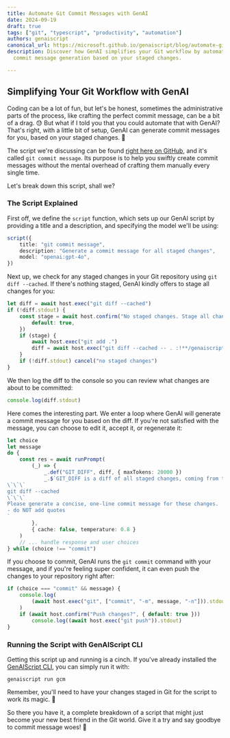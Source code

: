 ```yaml
---
title: Automate Git Commit Messages with GenAI
date: 2024-09-19
draft: true
tags: ["git", "typescript", "productivity", "automation"]
authors: genaiscript
canonical_url: https://microsoft.github.io/genaiscript/blog/automate-git-commit-messages-with-genai
description: Discover how GenAI simplifies your Git workflow by automating
  commit message generation based on your staged changes.

---
```


## Simplifying Your Git Workflow with GenAI

Coding can be a lot of fun, but let's be honest, sometimes the administrative parts of the process, like crafting the perfect commit message, can be a bit of a drag. 😓 But what if I told you that you could automate that with GenAI? That's right, with a little bit of setup, GenAI can generate commit messages for you, based on your staged changes. 🎉

The script we're discussing can be found [right here on GitHub](https://github.com/microsoft/genaiscript/blob/main/packages/vscode/genaisrc/gcm.genai.mts), and it's called `git commit message`. Its purpose is to help you swiftly create commit messages without the mental overhead of crafting them manually every single time.

Let's break down this script, shall we?

### The Script Explained

First off, we define the `script` function, which sets up our GenAI script by providing a title and a description, and specifying the model we'll be using:

```ts
script({
    title: "git commit message",
    description: "Generate a commit message for all staged changes",
    model: "openai:gpt-4o",
})
```

Next up, we check for any staged changes in your Git repository using `git diff --cached`. If there's nothing staged, GenAI kindly offers to stage all changes for you:

```ts
let diff = await host.exec("git diff --cached")
if (!diff.stdout) {
    const stage = await host.confirm("No staged changes. Stage all changes?", {
        default: true,
    })
    if (stage) {
        await host.exec("git add .")
        diff = await host.exec("git diff --cached -- . :!**/genaiscript.d.ts")
    }
    if (!diff.stdout) cancel("no staged changes")
}
```

We then log the diff to the console so you can review what changes are about to be committed:

```ts
console.log(diff.stdout)
```

Here comes the interesting part. We enter a loop where GenAI will generate a commit message for you based on the diff. If you're not satisfied with the message, you can choose to edit it, accept it, or regenerate it:

```ts
let choice
let message
do {
    const res = await runPrompt(
        (_) => {
            _.def("GIT_DIFF", diff, { maxTokens: 20000 })
            _.$`GIT_DIFF is a diff of all staged changes, coming from the command:
\`\`\`
git diff --cached
\`\`\`
Please generate a concise, one-line commit message for these changes.
- do NOT add quotes
`
        },
        { cache: false, temperature: 0.8 }
    )
    // ... handle response and user choices
} while (choice !== "commit")
```

If you choose to commit, GenAI runs the `git commit` command with your message, and if you're feeling super confident, it can even push the changes to your repository right after:

```ts
if (choice === "commit" && message) {
    console.log(
        (await host.exec("git", ["commit", "-m", message, "-n"])).stdout
    )
    if (await host.confirm("Push changes?", { default: true }))
        console.log((await host.exec("git push")).stdout)
}
```

### Running the Script with GenAIScript CLI

Getting this script up and running is a cinch. If you've already installed the [GenAIScript CLI](https://microsoft.github.io/genaiscript/getting-started/installation), you can simply run it with:

```shell
genaiscript run gcm
```

Remember, you'll need to have your changes staged in Git for the script to work its magic. 🧙

So there you have it, a complete breakdown of a script that might just become your new best friend in the Git world. Give it a try and say goodbye to commit message woes! 👋
